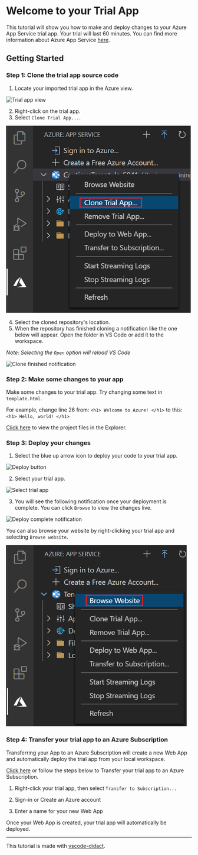 # Welcome to your Trial App

This tutorial will show you how to make and deploy changes to your Azure App Service trial app. Your trial will last 60 minutes. You can find more information about Azure App Service [here](https://docs.microsoft.com/en-us/azure/app-service/).

## Getting Started

### Step 1: Clone the trial app source code

1. Locate your imported trial app in the Azure view.

![Trial app view](./trialAppTutorial/viewTrialAppScreenshot.png)

2. Right-click on the trial app.
3. Select `Clone Trial App...`.

![Right-click Clone](./trialAppTutorial/rightClickCloneScreenshot.png)

4. Select the cloned repository's location.
5. When the repository has finished cloning a notification like the one below will appear. Open the folder in VS Code or add it to the workspace.

*Note: Selecting the `Open` option will reload VS Code*

![Clone finished notification](./trialAppTutorial/cloneNotificationScreenshot.png)

### Step 2: Make some changes to your app

Make some changes to your trial app. Try changing some text in `template.html`.

For example, change line 26 from: `<h1> Welcome to Azure! </h1>` to this: `<h1> Hello, world! </h1>`

[Click here](didact://?commandId=workbench.view.explorer) to view the project files in the Explorer.

### Step 3: Deploy your changes

1. Select the blue up arrow icon to deploy your code to your trial app.

![Deploy button](./trialAppTutorial/deployButtonScreenshot.png)

2. Select your trial app.

![Select trial app](./trialAppTutorial/selectTrialAppDeployScreenshot.png)

3. You will see the following notification once your deployment is complete. You can click `Browse` to view the changes live.

![Deploy complete notification](./trialAppTutorial/deployCompleteScreenshot.png)

You can also browse your website by right-clicking your trial app and selecting `Browse website`.

![Right-click browse website](./trialAppTutorial/browseWebsiteRedScreenshot.png)

### Step 4: Transfer your trial app to an Azure Subscription

Transferring your App to an Azure Subscription will create a new Web App and automatically deploy the trial app from your local workspace.

[Click here](didact://?commandId=appService.TransferToSubscription) or follow the steps below to Transfer your trial app to an Azure Subscription.

1. Right-click your trial app, then select `Transfer to Subscription...`

2. Sign-in or Create an Azure account

3. Enter a name for your new Web App

Once your Web App is created, your trial app will automatically be deployed.

---

This tutorial is made with [vscode-didact](https://github.com/redhat-developer/vscode-didact).
